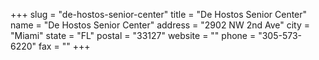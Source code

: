 +++
slug = "de-hostos-senior-center"
title = "De Hostos Senior Center"
name = "De Hostos Senior Center"
address = "2902 NW 2nd Ave"
city = "Miami"
state = "FL"
postal = "33127"
website = ""
phone = "305-573-6220"
fax = ""
+++
